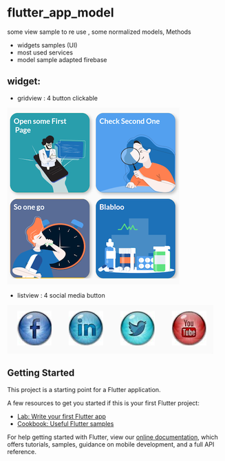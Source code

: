 # flutter_app_model

some view sample to re use , some normalized models, Methods 
- widgets samples (UI)
- most used services 
- model sample adapted firebase 


## widget:
  - gridview : 4 button clickable

![Alt text](screenshots/gridview.png)


  - listview : 4 social media button

![Alt text](screenshots/listview.png)



## Getting Started

This project is a starting point for a Flutter application.

A few resources to get you started if this is your first Flutter project:

- [Lab: Write your first Flutter app](https://flutter.dev/docs/get-started/codelab)
- [Cookbook: Useful Flutter samples](https://flutter.dev/docs/cookbook)

For help getting started with Flutter, view our
[online documentation](https://flutter.dev/docs), which offers tutorials,
samples, guidance on mobile development, and a full API reference.
